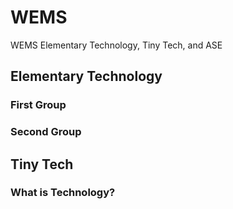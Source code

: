 # WEMS   

WEMS Elementary Technology, Tiny Tech, and ASE  

## Elementary Technology  

### First Group  

### Second Group  

## Tiny Tech  

### What is Technology?  

